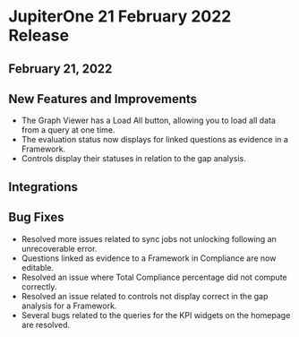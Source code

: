 # JupiterOne 21 February 2022 Release

## February 21, 2022


## New Features and Improvements
- The Graph Viewer has a Load All button, allowing you to load all data from a query at one time. 
- The evaluation status now displays for linked questions as evidence in a Framework.
- Controls display their statuses in relation to the gap analysis.

## Integrations


## Bug Fixes
- Resolved more issues related to sync jobs not unlocking following an unrecoverable error.
- Questions linked as evidence to a Framework in Compliance are now editable.
- Resolved an issue where Total Compliance percentage did not compute correctly.
- Resolved an issue related to controls not display correct in the gap analysis for a Framework.
- Several bugs related to the queries for the KPI widgets on the homepage are resolved.
